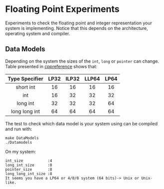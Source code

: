 # Floating Point Experiments

Experiments to check the floating point and integer representation
your system is implementing. Notice that this depends on the
architecture, operating system and compiler.

## Data Models

Depending on the system the sizes of the `int`, `long` or `pointer`
can change. Table presented in
[cppreference](https://en.cppreference.com/w/cpp/language/types) shows
that:

| Type Specifier  | LP32 | ILP32 | LLP64 | LP64 |
|:---------------:|:----:|:-----:|:-----:|:----:|
|    short int    |  16  |  16   |  16   |  16  |
|       int       |  16  |  32   |  32   |  32  |
|    long int     |  32  |  32   |  32   |  64  |
| long long int   |  64  |  64   |  64   |  64  |

The test to check which data model is your system using can be
compiled and run with:

    make DataModels
    ./Datamodels

On my system:

    int_size           :4
    long_int_size      :8
    pointer_size       :8
    long_long_int_size :8
    It seems you have a LP64 or 4/8/8 system (64 bits)-> Unix or Unix-like.


